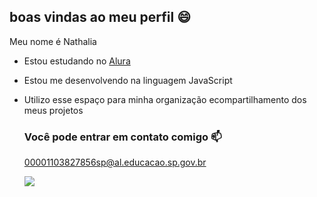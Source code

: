## boas vindas ao meu perfil 😄

Meu nome é Nathalia

- Estou estudando no [Alura](https://www.alura.com.br)
- Estou me desenvolvendo na linguagem JavaScript
- Utilizo esse espaço para minha organização ecompartilhamento dos meus projetos

  ### Você pode entrar em contato comigo 📫
  00001103827856sp@al.educacao.sp.gov.br

  ![]( https://tenor.com/pt-BR/view/hello-cat-waving-trendizisst-hi-gif-21629939)
